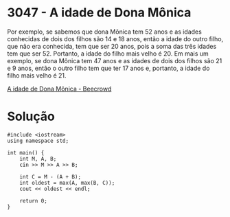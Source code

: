 # 3047 - A idade de Dona Mônica

Por exemplo, se sabemos que dona Mônica tem 52 anos e as idades conhecidas de dois dos filhos são 14 e 18 anos, então a idade do outro filho, que não era conhecida, tem que ser 20 anos, pois a soma das três idades tem que ser 52. Portanto, a idade do filho mais velho é 20. Em mais um exemplo, se dona Mônica tem 47 anos e as idades de dois dos filhos são 21 e 9 anos, então o outro filho tem que ter 17 anos e, portanto, a idade do filho mais velho é 21.

[A idade de Dona Mônica - Beecrowd](https://judge.beecrowd.com/pt/problems/view/3047)

# Solução

```
#include <iostream>
using namespace std;

int main() {
    int M, A, B;
    cin >> M >> A >> B; 
    
    int C = M - (A + B);
    int oldest = max(A, max(B, C));
    cout << oldest << endl;

    return 0;
}
```

